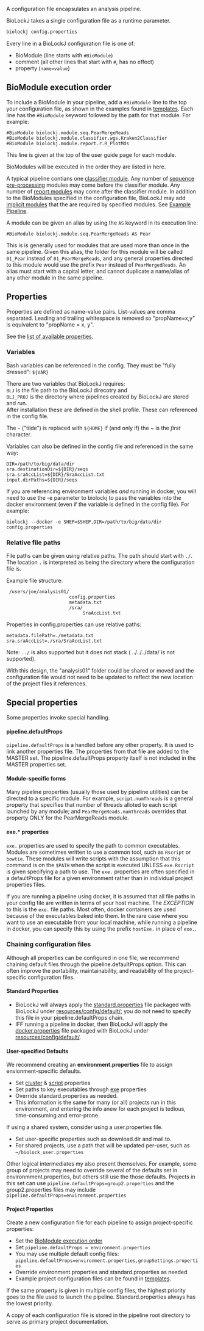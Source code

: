 A configuration file encapsulates an analysis pipeline.

BioLockJ takes a single configuration file as a runtime parameter.  

```bash
biolockj config.properties
```

Every line in a BioLockJ configuration file is one of:      

 * BioModule (line starts with `#BioModule`)
 * comment (all other lines that start with `#`, has no effect)
 * property (`name=value`)


## BioModule execution order

To include a BioModule in your pipeline, add a `#BioModule` line to the top your configuration file, as shown in the examples found in [templates]( https://github.com/msioda/BioLockJ/tree/master/resources/config/template ).  Each line has the `#BioModule` keyword followed by the path for that module.  For example:

```
#BioModule biolockj.module.seq.PearMergeReads
#BioModule biolockj.module.classifier.wgs.Kraken2Classifier
#BioModule biolockj.module.report.r.R_PlotMds
```

This line is given at the top of the user guide page for each module.

BioModules will be executed in the order they are listed in here.  

A typical pipeline contians one [classifier module](../module/classifier/module.classifier).  Any number of [sequence pre-processing](Build-in-modules#sequence-modules) modules may come before the classifier module. Any number of [report modules](../module/report/module.report) may come after the classifier module.  In addition to the BioModules specified in the configuration file, BioLockJ may add [implicit modules](../module/implicit/module.implicit) that the are required by specified modules.  See [Example Pipeline](Example-Pipeline).

A module can be given an alias by using the `AS` keyword in its execution line:
```
#BioModule biolockj.module.seq.PearMergeReads AS Pear
```
This is is generally used for modules that are used more than once in the same pipeline.  Given this alias, the folder for this module will be called `01_Pear` instead of `01_PearMergeReads`, and any general properties directed to this module would use the prefix `Pear` instead of `PearMergedReads`. An alias must start with a capital letter, and cannot duplicate a name/alias of any other module in the same pipeline.  


## Properties

Properties are defined as name-value pairs. List-values are comma separated. Leading and trailing whitespace is removed so "propName=x,y" is equivalent to "propName = x, y".

See the [list of available properties](GENERATED/General-Properties.md).


### Variables

Bash variables can be referenced in the config. They must be "fully dressed": `${VAR}`          
                    
There are two variables that BioLockJ requires:            
`BLJ` is the file path to the BioLockJ direcotry and                
`BLJ_PROJ` is the directory where pipelines created by BioLockJ are stored and run.            
After installation these are defined in the shell profile.  These can referenced in the config file.

The `~` ("tilde") is replaced with `${HOME}` if (and only if) the ~ is the *first* character.

Variables can also be defined in the config file and referenced in the same way:
```text
DIR=/path/to/big/data/dir                    
sra.destinationDir=${DIR}/seqs  
sra.sraAccList=${DIR}/SraAccList.txt      
input.dirPaths=${DIR}/seqs      
```

If you are referencing environment variables *and* running in docker, you will need to use the -e parameter to biolockj to pass the variables into the docker environment (even if the variable is defined in the config file). For example:          
```
biolockj --docker -e SHEP=$SHEP,DIR=/path/to/big/data/dir config.properties
```    

### Relative file paths

File paths can be given using relative paths.  The path should start with `./`.         
The location `.` is interpreted as being the directory where the configuration file is.        


Example file structure:
```
 /users/joe/analysis01/
                       config.properties 
                       metadata.txt
                       /sra/
                            SraAccList.txt
```
Properties in config.properties can use relative paths:
```text
metadata.filePath=./metadata.txt                    
sra.sraAccList=./sra/SraAccList.txt                   
``` 

Note: `../` is also supported but it does not stack ( ../../../data/ is not supported). 

With this design, the "analysis01" folder could be shared or moved and the configuration file would not need to be updated to reflect the new location of the project files it references.

## Special properties

Some properties invoke special handling.

#### pipeline.defaultProps

`pipeline.defaultProps` is a handled before any other property.  It is used to link another properties file.  The properties from that file are added to the MASTER set. The pipeline.defaultProps property itself is not included in the MASTER properties set.

#### Module-specific forms

Many pipeline properties (usually those used by pipeline utilities) can be directed to a specific module.  For example, `script.numThreads` is a general property that specifies that number of threads alloted to each script launched by any module; and `PearMergeReads.numThreads` overrides that property ONLY for the PearMergeReads module.  

#### exe.* properties

`exe.` properties are used to specify the path to common executables.  Modules are sometimes written to use a common tool, such as `Rscript` or `bowtie`.  These modules will write scripts with the assumption that this command is on the `$PATH` when the script is executed UNLESS `exe.Rscript` is given specifying a path to use.  The `exe.` properties are often specified in a defaultProps file for a given environment rather than in individual project properties files.  

If you are running a pipeline using docker, it is assumed that all file paths in your config file are written in terms of your host machine. The _EXCEPTION_ to this is the `exe.` file paths. Most often, docker containers are used because of the executables baked into them. In the rare case where you want to use an executable from your local machine, while running a pipeline in docker, you can specify this by using the prefix `hostExe.` in place of `exe.`.


### Chaining configuration files

Although all properties can be configured in one file, we recommend chaining default files through the pipeline.defaultProps option. This can often improve the portability, maintainability, and readability of the project-specific configuration files.  

#### Standard Properties

  * BioLockJ will always apply the [standard.properties](https://github.com/msioda/BioLockJ/blob/master/resources/config/default/standard.properties?raw=true) file packaged with BioLockJ under [resources/config/default/](https://github.com/msioda/BioLockJ/tree/master/resources/config/default); you do not need to specify this file in your pipeline.defaultProps chain.
  * IFF running a pipeline in docker, then BioLockJ will apply the [docker.properties](https://github.com/msioda/BioLockJ/blob/master/resources/config/default/docker.properties?raw=true) file packaged with BioLockJ under [resources/config/default/](https://github.com/msioda/BioLockJ/tree/master/resources/config/default).

#### User-specified Defaults
We recommend creating an **environment.properties** file to assign envionment-specific defaults.

  * Set [cluster](#cluster) & [script](#script) properties
  * Set paths to key executables through [exe](#exe) properties
  * Override standard.properties as needed.
  * This information is the same for many (or all) projects run in this environment, and entering the info anew for each project is tedious, time-consuming and error-prone.  

If using a shared system, consider using a user.properties file.   

  * Set user-specific properties such as download.dir and mail.to.
  * For shared projects, use a path that will be updated per-user, such as `~/biolock_user.properties`

Other logical intermediates my also present themselves.  For example, some group of projects may need to override several of the defaults set in environmment.properties, but others still use the those defaults.  Projects in this set can use `pipeline.defaultProps=group2.properties` and the group2.properties files may include `pipeline.defaultProps=environment.properties`

#### Project Properties
Create a new configuration file for each pipeline to assign project-specific properties:

  * Set the [BioModule execution order](#biomodule-execution-order)
  * Set `pipeline.defaultProps = environment.properties`
  * You may use multiple default config files:           
    `pipeline.defaultProps=environment.properties,groupSettings.properties`
  * Override environment.properties and standard.properties as needed
  * Example project configuration files can be found in [templates]( https://github.com/msioda/BioLockJ/tree/master/resources/config/template ). 

If the same property is given in multiple config files, the highest priority goes to the file used to launch the pipeline.  Standard.properties always has the lowest priority.

A copy of each configuration file is stored in the pipeline root directory to serve as primary project documentation.  

